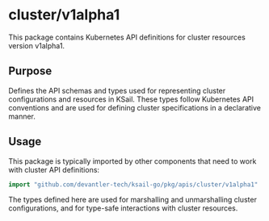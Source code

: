 # cluster/v1alpha1

This package contains Kubernetes API definitions for cluster resources version v1alpha1.

## Purpose

Defines the API schemas and types used for representing cluster configurations and resources in KSail. These types follow Kubernetes API conventions and are used for defining cluster specifications in a declarative manner.

## Usage

This package is typically imported by other components that need to work with cluster API definitions:

```go
import "github.com/devantler-tech/ksail-go/pkg/apis/cluster/v1alpha1"
```

The types defined here are used for marshalling and unmarshalling cluster configurations, and for type-safe interactions with cluster resources.